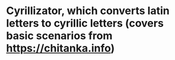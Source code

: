 # Cyrillizator, which converts latin letters to cyrillic letters (covers basic scenarios from https://chitanka.info)
